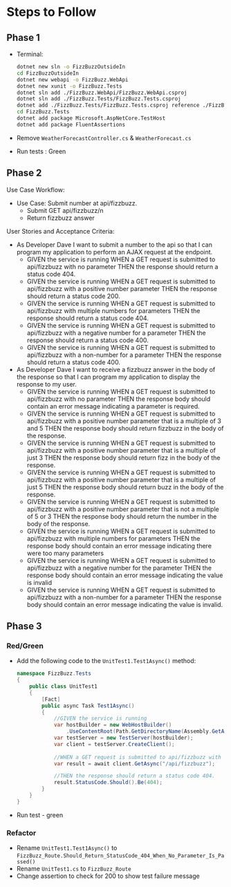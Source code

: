 # Steps to Follow

## Phase 1

* Terminal:
  
    ```bash
    dotnet new sln -o FizzBuzzOutsideIn
    cd FizzBuzzOutsideIn
    dotnet new webapi -o FizzBuzz.WebApi
    dotnet new xunit -o FizzBuzz.Tests
    dotnet sln add ./FizzBuzz.WebApi/FizzBuzz.WebApi.csproj
    dotnet sln add ./FizzBuzz.Tests/FizzBuzz.Tests.csproj
    dotnet add ./FizzBuzz.Tests/FizzBuzz.Tests.csproj reference ./FizzBuzz.WebApi/FizzBuzz.WebApi.csproj
    cd FizzBuzz.Tests
    dotnet add package Microsoft.AspNetCore.TestHost
    dotnet add package FluentAssertions
    ```

* Remove `WeatherForecastController.cs` & `WeatherForecast.cs`
* Run tests : Green

## Phase 2

Use Case Workflow:

* Use Case: Submit number at api/fizzbuzz.
  * Submit GET api/fizzbuzz/n
  * Return fizzbuzz answer

User Stories and Acceptance Criteria:

* As Developer Dave I want to submit a number to the api so that I can program my application to perform an AJAX request at the endpoint.
  * GIVEN the service is running WHEN a GET request is submitted to api/fizzbuzz with no parameter THEN the response should return a status code 404.
  * GIVEN the service is running WHEN a GET request is submitted to api/fizzbuzz with a positive number parameter THEN the response should return a status code 200.
  * GIVEN the service is running WHEN a GET request is submitted to api/fizzbuzz with multiple numbers for parameters THEN the response should return a status code 404.
  * GIVEN the service is running WHEN a GET request is submitted to api/fizzbuzz with a negative number for a parameter THEN the response should return a status code 400.
  * GIVEN the service is running WHEN a GET request is submitted to api/fizzbuzz with a non-number for a parameter THEN the response should return a status code 400.
* As Developer Dave I want to receive a fizzbuzz answer in the body of the response so that I can program my application to display the response to my user.
  * GIVEN the service is running WHEN a GET request is submitted to api/fizzbuzz with no parameter THEN the response body should contain an error message indicating a parameter is required.
  * GIVEN the service is running WHEN a GET request is submitted to api/fizzbuzz with a positive number parameter that is a multiple of 3 and 5 THEN the response body should return fizzbuzz in the body of the response.
  * GIVEN the service is running WHEN a GET request is submitted to api/fizzbuzz with a positive number parameter that is a multiple of just 3 THEN the response body should return fizz in the body of the response.
  * GIVEN the service is running WHEN a GET request is submitted to api/fizzbuzz with a positive number parameter that is a multiple of just 5 THEN the response body should return buzz in the body of the response.
  * GIVEN the service is running WHEN a GET request is submitted to api/fizzbuzz with a positive number parameter that is not a multiple of 5 or 3 THEN the response body should return the number in the body of the response.
  * GIVEN the service is running WHEN a GET request is submitted to api/fizzbuzz with multiple numbers for parameters THEN the response body should contain an error message indicating there were too many parameters
  * GIVEN the service is running WHEN a GET request is submitted to api/fizzbuzz with a negative number for the parameter THEN the response body should contain an error message indicating the value is invalid
  * GIVEN the service is running WHEN a GET request is submitted to api/fizzbuzz with a non-number for a parameter THEN the response body should contain an error message indicating the value is invalid.

## Phase 3

### Red/Green

* Add the following code to the `UnitTest1.Test1Async()` method:

  ```c#
  namespace FizzBuzz.Tests
  {
      public class UnitTest1
      {
          [Fact]
          public async Task Test1Async()
          {
              //GIVEN the service is running
              var hostBuilder = new WebHostBuilder()
                  .UseContentRoot(Path.GetDirectoryName(Assembly.GetAssembly(typeof(Startup)).Location)).UseStartup<Startup>();
              var testServer = new TestServer(hostBuilder);
              var client = testServer.CreateClient();
              
              //WHEN a GET request is submitted to api/fizzbuzz with no parameter
              var result = await client.GetAsync("/api/fizzbuzz");

              //THEN the response should return a status code 404.
              result.StatusCode.Should().Be(404);
          }
      }
  }
  ```

* Run test - green

### Refactor

* Rename `UnitTest1.Test1Async()` to `FizzBuzz_Route.Should_Return_StatusCode_404_When_No_Parameter_Is_Passed()`
* Rename `UnitTest1.cs` to `FizzBuzz_Route`
* Change assertion to check for 200 to show test failure message